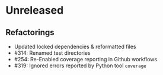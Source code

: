 # Unreleased

## Refactorings

* Updated locked dependencies & reformatted files
* #314: Renamed test directories
* #254: Re-Enabled coverage reporting in Github workflows
* #319: Ignored errors reported by Python tool `coverage`
